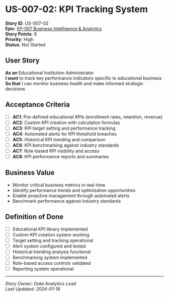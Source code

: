 # US-007-02: KPI Tracking System

**Story ID**: US-007-02  
**Epic**: [EP-007 Business Intelligence & Analytics](../epics/EP-007-Business-Intelligence-Analytics.md)  
**Story Points**: 8  
**Priority**: High  
**Status**: Not Started  

## User Story

**As an** Educational Institution Administrator  
**I want** to track key performance indicators specific to educational business  
**So that** I can monitor business health and make informed strategic decisions

## Acceptance Criteria

- [ ] **AC1**: Pre-defined educational KPIs (enrollment rates, retention, revenue)
- [ ] **AC2**: Custom KPI creation with calculation formulas
- [ ] **AC3**: KPI target setting and performance tracking
- [ ] **AC4**: Automated alerts for KPI threshold breaches
- [ ] **AC5**: Historical KPI trending and comparison
- [ ] **AC6**: KPI benchmarking against industry standards
- [ ] **AC7**: Role-based KPI visibility and access
- [ ] **AC8**: KPI performance reports and summaries

## Business Value

- Monitor critical business metrics in real-time
- Identify performance trends and optimization opportunities
- Enable proactive management through automated alerts
- Benchmark performance against industry standards

## Definition of Done

- [ ] Educational KPI library implemented
- [ ] Custom KPI creation system working
- [ ] Target setting and tracking operational
- [ ] Alert system configured and tested
- [ ] Historical trending analysis functional
- [ ] Benchmarking system implemented
- [ ] Role-based access controls validated
- [ ] Reporting system operational

---

*Story Owner: Data Analytics Lead*  
*Last Updated: 2024-01-18*